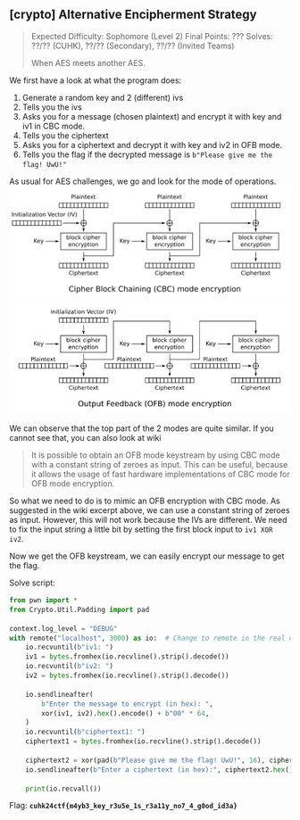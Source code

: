 ## \[crypto] Alternative Encipherment Strategy
> Expected Difficulty: Sophomore (Level 2)
> Final Points: ???
> Solves: ??/?? (CUHK), ??/?? (Secondary), ??/?? (Invited Teams)
> 
> When AES meets another AES.

We first have a look at what the program does:
1. Generate a random key and 2 (different) ivs
2. Tells you the ivs
3. Asks you for a message (chosen plaintext) and encrypt it with key and iv1 in CBC mode.
4. Tells you the ciphertext
5. Asks you for a ciphertext and decrypt it with key and iv2 in OFB mode.
6. Tells you the flag if the decrypted message is `b"Please give me the flag! UwU!"`

As usual for AES challenges, we go and look for the mode of operations.
![cbc encryption mode](cbc.png)
![ofb encryption mode](ofb.png)

We can observe that the top part of the 2 modes are quite similar. If you cannot see that, you can also look at wiki

> It is possible to obtain an OFB mode keystream by using CBC mode with a constant string of zeroes as input. This can be useful, because it allows the usage of fast hardware implementations of CBC mode for OFB mode encryption. 

So what we need to do is to mimic an OFB encryption with CBC mode. As suggested in the wiki excerpt above, we can use a constant string of zeroes as input. However, this will not work because the IVs are different. We need to fix the input string a little bit by setting the first block input to `iv1 XOR iv2`.

Now we get the OFB keystream, we can easily encrypt our message to get the flag.

Solve script:
```py
from pwn import *
from Crypto.Util.Padding import pad

context.log_level = "DEBUG"
with remote("localhost", 3000) as io:  # Change to remote in the real challenge
    io.recvuntil(b"iv1: ")
    iv1 = bytes.fromhex(io.recvline().strip().decode())
    io.recvuntil(b"iv2: ")
    iv2 = bytes.fromhex(io.recvline().strip().decode())

    io.sendlineafter(
        b"Enter the message to encrypt (in hex): ",
        xor(iv1, iv2).hex().encode() + b"00" * 64,
    )
    io.recvuntil(b"ciphertext1: ")
    ciphertext1 = bytes.fromhex(io.recvline().strip().decode())

    ciphertext2 = xor(pad(b"Please give me the flag! UwU!", 16), ciphertext1, cut="min")
    io.sendlineafter(b"Enter a ciphertext (in hex):", ciphertext2.hex())

    print(io.recvall())
```

Flag: **`cuhk24ctf{m4yb3_key_r3u5e_1s_r3a11y_no7_4_g0od_id3a}`**
